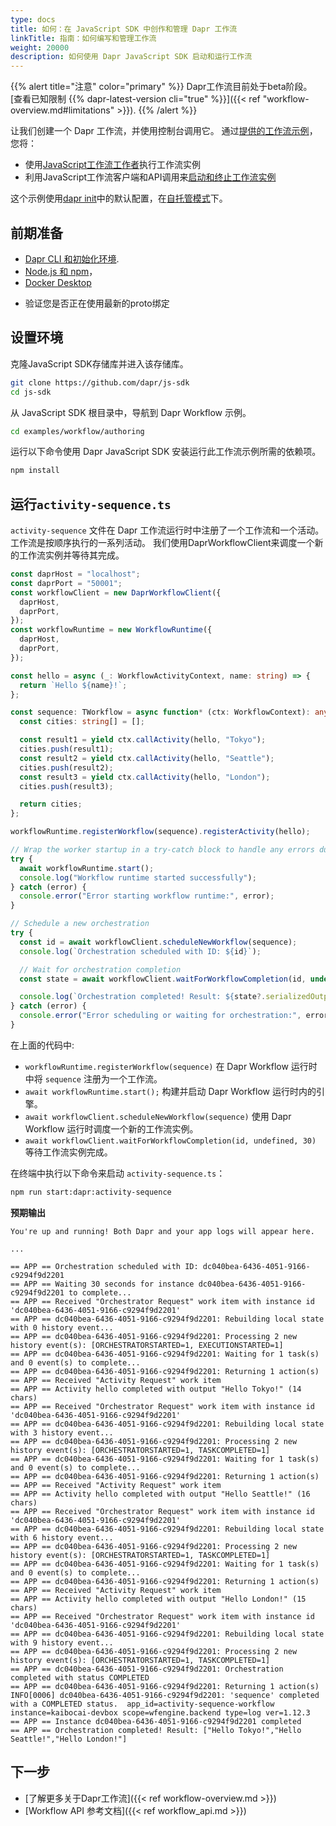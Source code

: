 ```yaml
---
type: docs
title: 如何：在 JavaScript SDK 中创作和管理 Dapr 工作流
linkTitle: 指南：如何编写和管理工作流
weight: 20000
description: 如何使用 Dapr JavaScript SDK 启动和运行工作流
---
```


{{% alert title="注意" color="primary" %}}
Dapr工作流目前处于beta阶段。 [查看已知限制 {{% dapr-latest-version cli="true" %}}]({{< ref "workflow-overview\.md#limitations" >}}).
{{% /alert %}}

让我们创建一个 Dapr 工作流，并使用控制台调用它。 通过[提供的工作流示例](https://github.com/dapr/js-sdk/tree/main/examples/workflow)，您将：

- 使用[JavaScript工作流工作者](https://github.com/dapr/js-sdk/tree/main/src/workflow/runtime/WorkflowRuntime.ts)执行工作流实例
- 利用JavaScript工作流客户端和API调用来[启动和终止工作流实例](https://github.com/dapr/js-sdk/tree/main/src/workflow/client/DaprWorkflowClient.ts)

这个示例使用[dapr init](https://github.com/dapr/cli#install-dapr-on-your-local-machine-self-hosted)中的默认配置，在[自托管模式](https://github.com/dapr/cli#install-dapr-on-your-local-machine-self-hosted)下。

## 前期准备

- [Dapr CLI 和初始化环境](https://docs.dapr.io/getting-started).
- [Node.js 和 npm](https://docs.npmjs.com/zh/downloading-and-installing-node-js-and-npm)，
- [Docker Desktop](https://www.docker.com/products/docker-desktop)

<!-- END_IGNORE -->

- 验证您是否正在使用最新的proto绑定

## 设置环境

克隆JavaScript SDK存储库并进入该存储库。

```bash
git clone https://github.com/dapr/js-sdk
cd js-sdk
```

从 JavaScript SDK 根目录中，导航到 Dapr Workflow 示例。

```bash
cd examples/workflow/authoring
```

运行以下命令使用 Dapr JavaScript SDK 安装运行此工作流示例所需的依赖项。

```bash
npm install
```

## 运行`activity-sequence.ts`

`activity-sequence` 文件在 Dapr 工作流运行时中注册了一个工作流和一个活动。 工作流是按顺序执行的一系列活动。 我们使用DaprWorkflowClient来调度一个新的工作流实例并等待其完成。

```typescript
const daprHost = "localhost";
const daprPort = "50001";
const workflowClient = new DaprWorkflowClient({
  daprHost,
  daprPort,
});
const workflowRuntime = new WorkflowRuntime({
  daprHost,
  daprPort,
});

const hello = async (_: WorkflowActivityContext, name: string) => {
  return `Hello ${name}!`;
};

const sequence: TWorkflow = async function* (ctx: WorkflowContext): any {
  const cities: string[] = [];

  const result1 = yield ctx.callActivity(hello, "Tokyo");
  cities.push(result1);
  const result2 = yield ctx.callActivity(hello, "Seattle");
  cities.push(result2);
  const result3 = yield ctx.callActivity(hello, "London");
  cities.push(result3);

  return cities;
};

workflowRuntime.registerWorkflow(sequence).registerActivity(hello);

// Wrap the worker startup in a try-catch block to handle any errors during startup
try {
  await workflowRuntime.start();
  console.log("Workflow runtime started successfully");
} catch (error) {
  console.error("Error starting workflow runtime:", error);
}

// Schedule a new orchestration
try {
  const id = await workflowClient.scheduleNewWorkflow(sequence);
  console.log(`Orchestration scheduled with ID: ${id}`);

  // Wait for orchestration completion
  const state = await workflowClient.waitForWorkflowCompletion(id, undefined, 30);

  console.log(`Orchestration completed! Result: ${state?.serializedOutput}`);
} catch (error) {
  console.error("Error scheduling or waiting for orchestration:", error);
}
```

在上面的代码中:

- `workflowRuntime.registerWorkflow(sequence)` 在 Dapr Workflow 运行时中将 `sequence` 注册为一个工作流。
- `await workflowRuntime.start();` 构建并启动 Dapr Workflow 运行时内的引擎。
- `await workflowClient.scheduleNewWorkflow(sequence)` 使用 Dapr Workflow 运行时调度一个新的工作流实例。
- `await workflowClient.waitForWorkflowCompletion(id, undefined, 30)` 等待工作流实例完成。

在终端中执行以下命令来启动 `activity-sequence.ts`：

```sh
npm run start:dapr:activity-sequence
```

**预期输出**

```
You're up and running! Both Dapr and your app logs will appear here.

...

== APP == Orchestration scheduled with ID: dc040bea-6436-4051-9166-c9294f9d2201
== APP == Waiting 30 seconds for instance dc040bea-6436-4051-9166-c9294f9d2201 to complete...
== APP == Received "Orchestrator Request" work item with instance id 'dc040bea-6436-4051-9166-c9294f9d2201'
== APP == dc040bea-6436-4051-9166-c9294f9d2201: Rebuilding local state with 0 history event...
== APP == dc040bea-6436-4051-9166-c9294f9d2201: Processing 2 new history event(s): [ORCHESTRATORSTARTED=1, EXECUTIONSTARTED=1]
== APP == dc040bea-6436-4051-9166-c9294f9d2201: Waiting for 1 task(s) and 0 event(s) to complete...
== APP == dc040bea-6436-4051-9166-c9294f9d2201: Returning 1 action(s)
== APP == Received "Activity Request" work item
== APP == Activity hello completed with output "Hello Tokyo!" (14 chars)
== APP == Received "Orchestrator Request" work item with instance id 'dc040bea-6436-4051-9166-c9294f9d2201'
== APP == dc040bea-6436-4051-9166-c9294f9d2201: Rebuilding local state with 3 history event...
== APP == dc040bea-6436-4051-9166-c9294f9d2201: Processing 2 new history event(s): [ORCHESTRATORSTARTED=1, TASKCOMPLETED=1]
== APP == dc040bea-6436-4051-9166-c9294f9d2201: Waiting for 1 task(s) and 0 event(s) to complete...
== APP == dc040bea-6436-4051-9166-c9294f9d2201: Returning 1 action(s)
== APP == Received "Activity Request" work item
== APP == Activity hello completed with output "Hello Seattle!" (16 chars)
== APP == Received "Orchestrator Request" work item with instance id 'dc040bea-6436-4051-9166-c9294f9d2201'
== APP == dc040bea-6436-4051-9166-c9294f9d2201: Rebuilding local state with 6 history event...
== APP == dc040bea-6436-4051-9166-c9294f9d2201: Processing 2 new history event(s): [ORCHESTRATORSTARTED=1, TASKCOMPLETED=1]
== APP == dc040bea-6436-4051-9166-c9294f9d2201: Waiting for 1 task(s) and 0 event(s) to complete...
== APP == dc040bea-6436-4051-9166-c9294f9d2201: Returning 1 action(s)
== APP == Received "Activity Request" work item
== APP == Activity hello completed with output "Hello London!" (15 chars)
== APP == Received "Orchestrator Request" work item with instance id 'dc040bea-6436-4051-9166-c9294f9d2201'
== APP == dc040bea-6436-4051-9166-c9294f9d2201: Rebuilding local state with 9 history event...
== APP == dc040bea-6436-4051-9166-c9294f9d2201: Processing 2 new history event(s): [ORCHESTRATORSTARTED=1, TASKCOMPLETED=1]
== APP == dc040bea-6436-4051-9166-c9294f9d2201: Orchestration completed with status COMPLETED
== APP == dc040bea-6436-4051-9166-c9294f9d2201: Returning 1 action(s)
INFO[0006] dc040bea-6436-4051-9166-c9294f9d2201: 'sequence' completed with a COMPLETED status.  app_id=activity-sequence-workflow instance=kaibocai-devbox scope=wfengine.backend type=log ver=1.12.3
== APP == Instance dc040bea-6436-4051-9166-c9294f9d2201 completed
== APP == Orchestration completed! Result: ["Hello Tokyo!","Hello Seattle!","Hello London!"]
```

## 下一步

- [了解更多关于Dapr工作流]({{< ref workflow-overview\.md >}})
- [Workflow API 参考文档]({{< ref workflow_api.md >}})
